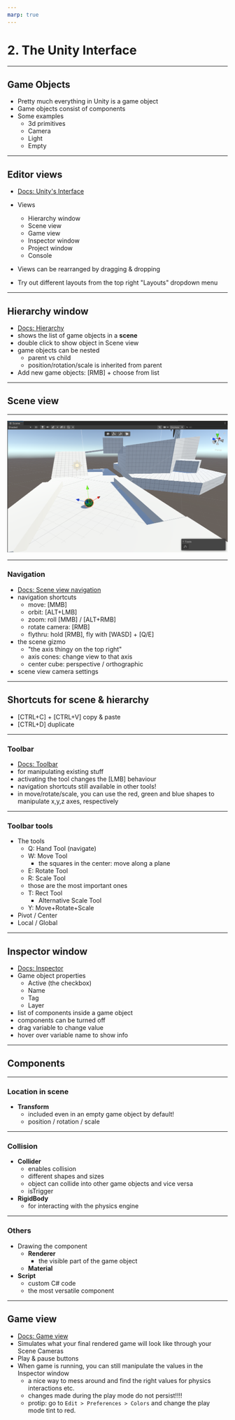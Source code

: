 ```yaml
---
marp: true
---
```

<!-- class: invert -->
# 2. The Unity Interface
 ---
## Game Objects

- Pretty much everything in Unity is a game object
- Game objects consist of components
- Some examples
  - 3d primitives
  - Camera
  - Light
  - Empty
 ---
## Editor views

- [Docs: Unity's Interface](https://docs.unity3d.com/Manual/UsingTheEditor.html)
- Views
  - Hierarchy window
  - Scene view
  - Game view
  - Inspector window
  - Project window
  - Console

- Views can be rearranged by dragging & dropping
- Try out different layouts from the top right "Layouts" dropdown menu
 ---
## Hierarchy window

- [Docs: Hierarchy](https://docs.unity3d.com/Manual/Hierarchy.html)
- shows the list of game objects in a **scene**
- double click to show object in Scene view
- game objects can be nested
  - parent vs child
  - position/rotation/scale is inherited from parent
- Add new game objects: [RMB] + choose from list
 ---
## Scene view
 ---
![the scene view](imgs/week1-sceneview.png)

---
### Navigation
- [Docs: Scene view navigation](https://docs.unity3d.com/Manual/SceneViewNavigation.html)
- navigation shortcuts
  - move: [MMB]
  - orbit: [ALT+LMB]
  - zoom: roll [MMB] / [ALT+RMB]
  - rotate camera: [RMB]
  - flythru: hold [RMB], fly with [WASD] + [Q/E]
- the scene gizmo
  - "the axis thingy on the top right"
  - axis cones: change view to that axis
  - center cube: perspective / orthographic
- scene view camera settings
 ---
## Shortcuts for scene & hierarchy
  - [CTRL+C] + [CTRL+V] copy & paste
  - [CTRL+D] duplicate
 ---
### Toolbar

- [Docs: Toolbar](https://docs.unity3d.com/Manual/Toolbar.html)
- for manipulating existing stuff
- activating the tool changes the [LMB] behaviour
- navigation shortcuts still available in other tools!
- in move/rotate/scale, you can use the red, green and blue shapes to manipulate x,y,z axes, respectively
 ---
### Toolbar tools
- The tools
  - Q: Hand Tool (navigate)
  - W: Move Tool
    - the squares in the center: move along a plane
  - E: Rotate Tool
  - R: Scale Tool
  - those are the most important ones
  - T: Rect Tool
    - Alternative Scale Tool
  - Y: Move+Rotate+Scale
- Pivot / Center
- Local / Global
 ---
## Inspector window

- [Docs: Inspector](https://docs.unity3d.com/Manual/UsingTheInspector.html)
- Game object properties
  - Active (the checkbox)
  - Name
  - Tag
  - Layer
- list of components inside a game object
- components can be turned off
- drag variable to change value
- hover over variable name to show info
 ---
## Components
 ---
### Location in scene
- **Transform**
  - included even in an empty game object by default!
  - position / rotation / scale
---
### Collision

- **Collider**
  - enables collision
  - different shapes and sizes
  - object can collide into other game objects and vice versa
  - isTrigger
- **RigidBody**
  - for interacting with the physics engine 
 ---
### Others
- Drawing the component
  - **Renderer**
    - the visible part of the game object
  - **Material**
- **Script**
  - custom C# code
  - the most versatile component
 ---
## Game view

- [Docs: Game view](https://docs.unity3d.com/Manual/GameView.html)
- Simulates what your final rendered game will look like through your Scene Cameras
- Play & pause buttons
- When game is running, you can still manipulate the values in the Inspector window
  - a nice way to mess around and find the right values for physics interactions etc.
  - changes made during the play mode do not persist!!!!
  - protip: go to `Edit > Preferences > Colors` and change the play mode tint to red.